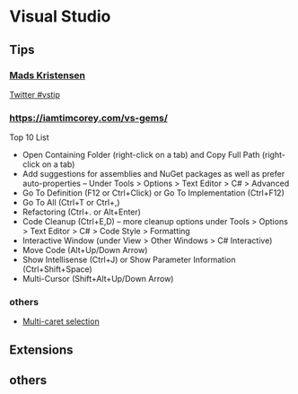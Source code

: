 # Visual Studio

## Tips

### [Mads Kristensen](https://twitter.com/mkristensen)
  [Twitter #vstip](https://twitter.com/search?src=typd&q=%23vstip)
    
### https://iamtimcorey.com/vs-gems/
Top 10 List
* Open Containing Folder (right-click on a tab) and Copy Full Path (right-click on a tab)
* Add suggestions for assemblies and NuGet packages as well as prefer auto-properties – Under Tools > Options > Text Editor > C# > Advanced
* Go To Definition (F12 or Ctrl+Click) or Go To Implementation (Ctrl+F12)
* Go To All (Ctrl+T or Ctrl+,)
* Refactoring (Ctrl+. or Alt+Enter)
* Code Cleanup (Ctrl+E,D) – more cleanup options under Tools > Options > Text Editor > C# > Code Style > Formatting
* Interactive Window (under View > Other Windows > C# Interactive)
* Move Code (Alt+Up/Down Arrow)
* Show Intellisense (Ctrl+J) or Show Parameter Information (Ctrl+Shift+Space)
* Multi-Cursor (Shift+Alt+Up/Down Arrow)

### others
* [Multi-caret selection](https://docs.microsoft.com/en-us/visualstudio/ide/finding-and-replacing-text?view=vs-2017#multi-caret-selection)

## Extensions

## others
